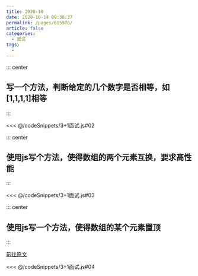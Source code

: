 ```yaml
---
title: 2020-10
date: 2020-10-14 09:36:37
permalink: /pages/615976/
article: false
categories:
  - 面试
tags:
  -
---
```

::: center

## 写一个方法，判断给定的几个数字是否相等，如[1,1,1,1]相等

:::

<<< @/codeSnippets/3+1面试.js#02

::: center

## 使用js写个方法，使得数组的两个元素互换，要求高性能

:::

<<< @/codeSnippets/3+1面试.js#03

::: center

## 使用js写一个方法，使得数组的某个元素置顶

:::

<a target="_blank" href="https://github.com/haizlin/fe-interview/issues/3089">前往原文</a>

<<< @/codeSnippets/3+1面试.js#04
